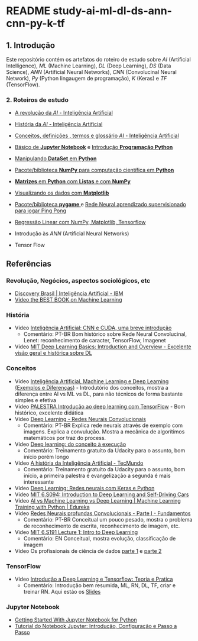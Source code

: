 # README study-ai-ml-dl-ds-ann-cnn-py-k-tf

## 1. Introdução ##

Este repositório contém os artefatos do roteiro de estudo sobre  _AI_ (Artificial Intelligence), _ML_ (Machine Learning), _DL_ (Deep Learning), _DS_ (Data Science), _ANN_ (Artificial Neural Networks), _CNN_ (Convolucinal Neural Network), _Py_ (Python lingaugem de programação), _K_ (Keras) e _TF_ (TensorFlow).


### 2. Roteiros de estudo ###

* [A revolução da _AI_ - Inteligência Artificial](./md/README_Revolucao_da_AI.md)
* [História da _AI_ - Inteligência Artificial](./md/README_Historia_da_AI.md)
* [Conceitos, definições , termos e glossário _AI_ - Inteligência Artificial](./md/README_Conceitos_AI.md)
* [Básico de **Jupyter Notebook**](./md/README_JupyterNotebook.md) e [Introdução **Programação Python**](./md/README_Python.md)
* [Manipulando **DataSet** em **Python**](./md/README_PythonDataSetManipulation.md)
* [Pacote/biblioteca **NumPy** para computação científica em **Python**](./md/README_PythonNumpy.md)
* [**Matrizes** em **Python** com **Listas** e com **NumPy**](./md/README_PythonMatrizesListas_vs_Numpy.md)
* [Visualizando os dados com **Matplotlib**](./md/README_PythonMatplotlib.md)
* [Pacote/biblioteca **pygame** ](./md/README_PythonPygame.md) e [Rede Neural aprendizado supervisionado para jogar Ping Pong](./md/README_PythonPygameRedeNeuralJogoPegaBolinhaLancada.md)
* [Regressão Linear com NumPy, Matplotlib, Tensorflow](./md/README_PythonRegressaoLinearNumPyMatplotlibTensorFlow.md)

* Introdução às _ANN_ (Artificial Neural Networks)
* Tensor Flow



## Referências ##


### Revolução, Negócios, aspectos sociológicos, etc ###

* [Discovery Brasil | Inteligência Artificial - IBM](https://www.youtube.com/watch?v=W95YlM5-iPk)
* [Vídeo the BEST BOOK on Machine Learning](https://www.youtube.com/watch?v=1RiFIYwuwHM&list=PLORrDfZD1hkE-STpneL0hV3_m2tjv0qAq)


### História ###

* Vídeo [Inteligência Artificial: CNN e CUDA, uma breve introdução](https://www.youtube.com/watch?v=j8E_i6-qtbA&index=14&list=PLORrDfZD1hkE-STpneL0hV3_m2tjv0qAq)
  * Comentário: PT-BR Bom histórico sobre Rede Neural Convolucinal, Lenet: reconhecimento de caracter, TensorFlow, Imagenet
* Vídeo [MIT Deep Learning Basics: Introduction and Overview - Excelente visão geral e histórica sobre DL](https://www.youtube.com/watch?v=O5xeyoRL95U&t=436s)

### Conceitos ###
* Vídeo [Inteligência Artificial, Machine Learning e Deep Learning (Exemplos e Diferenças)](https://www.youtube.com/watch?v=5UYpSE3dQSQ&list=PLORrDfZD1hkE-STpneL0hV3_m2tjv0qAq) - Introdutório dos conceitos, mostra a diferença entre AI vs ML vs DL, para não técnicos de forma bastante simples e efetiva
* Vídeo [PALESTRA Introdução ao deep learning com TensorFlow](https://www.youtube.com/watch?v=OIyR-_EpG48&list=PLORrDfZD1hkE-STpneL0hV3_m2tjv0qAq) - Bom histórico, excelente didática
* Vídeo [Deep Learning - Redes Neurais Convolucionais](https://www.youtube.com/watch?v=DXnyuUZcAAI&index=10&list=PLORrDfZD1hkE-STpneL0hV3_m2tjv0qAq)
  * Comentário: PT-BR Explica rede neurais através de exemplo com imagens. Explica a convulução. Mostra a mecânica de algorítimos matemáticos por traz do process.
* Vídeo [Deep learning: do conceito à execução](https://www.youtube.com/watch?v=KIvB5LFbA0w)
  * Comentário: Treinamento gratuito da Udacity para o assunto, bom início porém longo
* Vídeo [A história da Inteligência Artificial - TecMundo](https://www.youtube.com/watch?v=Lhu8bdmkMCM)
  * Comentário: Treinamento gratuito da Udacity para o assunto, bom início, a primeira palestra é evangelização a segunda é mais interessante
* Vídeo [Deep Learning: Redes neurais com Keras e Python](https://www.youtube.com/watch?v=dQPJZa_-FcU)
* Vídeo [MIT 6.S094: Introduction to Deep Learning and Self-Driving Cars](https://www.youtube.com/watch?v=1L0TKZQcUtA&list=PLORrDfZD1hkE-STpneL0hV3_m2tjv0qAq&t=4810s)
* Vídeo [AI vs Machine Learning vs Deep Learning | Machine Learning Training with Python | Edureka](https://www.youtube.com/watch?v=WSbgixdC9g8&t=352s&list=PLORrDfZD1hkE-STpneL0hV3_m2tjv0qAq)
* Vídeo [Redes Neurais profundas Convolucionais - Parte I - Fundamentos](https://www.youtube.com/watch?v=n4rmrZg1_58&index=11&list=PLORrDfZD1hkE-STpneL0hV3_m2tjv0qAq)
  * Comentário: PT-BR Conceitual um pouco pesado, mostra o problema de reconhecimento de escrita, reconhecimento de imagem, etc.
* Vìdeo [MIT 6.S191 Lecture 1: Intro to Deep Learning](https://www.youtube.com/watch?v=IgSuFYamZas&list=PLORrDfZD1hkE-STpneL0hV3_m2tjv0qAq)
  * Comentário: EN Conceitual, mostra evolução, classificação de imagem
* Vídeo Os profissionais de ciência de dados [parte 1](https://www.youtube.com/watch?v=A0YytJTmiE0) e [parte 2](https://www.youtube.com/watch?v=WnAnkFXFV3g)
  

### TensorFlow ###

* Vídeo [Introdução a Deep Learning e Tensorflow: Teoria e Pratica](https://www.youtube.com/watch?v=mAIRkkItPSc&index=17)
  * Comentário: Introdução bem resumida, ML, RN, DL, TF, criar e treinar RN. Aqui estáo os [Slides](https://github.com/GuiUzeda/Webinar-Tensorflow/blob/master/Webinar%20Tensorflow.pdf)
  
### Jupyter Notebook ###

* [Getting Started With Jupyter Notebook for Python](https://www.youtube.com/watch?v=CwFq3YDU6_Y)
* [Tutorial do Notebook Jupyter: Introdução, Configuração e Passo a Passo](https://www.youtube.com/watch?v=HW29067qVWk&t=72s)

